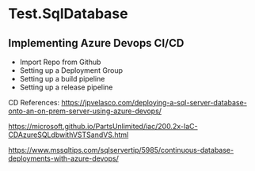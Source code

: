 # Test.SqlDatabase

## Implementing Azure Devops CI/CD

- Import Repo from Github
- Setting up a Deployment Group
- Setting up a build pipeline
- Setting up a release pipeline

CD References:
https://jpvelasco.com/deploying-a-sql-server-database-onto-an-on-prem-server-using-azure-devops/

https://microsoft.github.io/PartsUnlimited/iac/200.2x-IaC-CDAzureSQLdbwithVSTSandVS.html

https://www.mssqltips.com/sqlservertip/5985/continuous-database-deployments-with-azure-devops/
